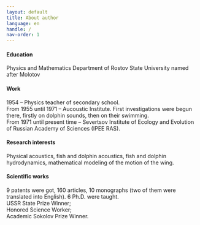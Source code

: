 ```yaml
---
layout: default
title: About author
language: en
handle: /
nav-order: 1
---
```

#### Education
Physics and Mathematics Department of Rostov State University named after Molotov

#### Work
1954  – Physics teacher of secondary school.  
From 1955  until 1971  – Aucoustic Institute. First investigations were begun there, firstly on dolphin sounds, then on their swimming.  
From 1971 until present time  – Severtsov Institute of Ecology and Evolution of Russian Academy of Sciences (IPEE RAS).

#### Research interests
Physical acoustics, fish and dolphin acoustics, fish and dolphin hydrodynamics, mathematical modeling of the motion of the wing.

#### Scientific works
9 patents were got, 160 articles, 10 monographs (two of them were translated into English). 6 Ph.D. were taught.  
USSR State Prize Winner;  
Honored Science Worker;  
Academic Sokolov Prize Winner.
